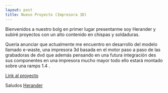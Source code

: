 ```yaml
---
layout: post
title: Nuevo Proyecto (Impresora 3D)
---
```


Bienvenidos a nuestro bolg en primer lugar presentarme soy Herander y subiré  proyectos con un alto contenido en chispas y soldaduras.

Quería anunciar que actualmente me encuentro en desarrollo del modelo llamado e-waste, una impresora 3d basada en el motor paso a paso de las grabadoras de dvd que además pensando en una futura integración des sus componentes en una impresora mucho mayor todo ello estará montado sobre una ramps 1.4 .





[Link al proyecto](https://github.com/IngenieroFiestero/EngineeringMathTool)

Saludos
[Herander](https://github.com/Herander)